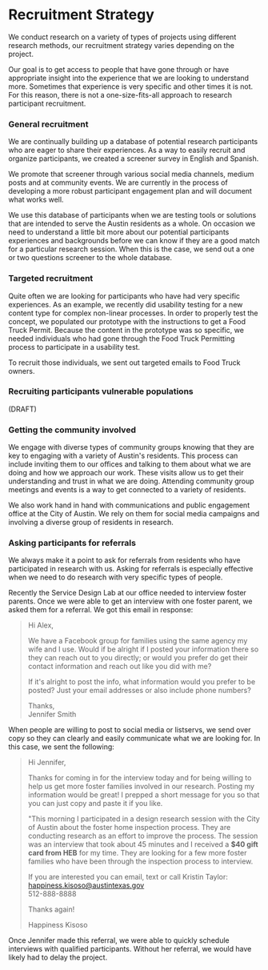 # Recruitment Strategy

We conduct research on a variety of types of projects using different research methods, our recruitment strategy varies depending on the project.

Our goal is to get access to people that have gone through or have appropriate insight into the experience that we are looking to understand more. Sometimes that experience is very specific and other times it is not. For this reason, there is not a one-size-fits-all approach to research participant recruitment.

### General recruitment

We are continually building up a database of potential research participants who are eager to share their experiences. As a way to easily recruit and organize participants, we created a screener survey in English and Spanish.

We promote that screener through various social media channels, medium posts and at community events. We are currently in the process of developing a more robust participant engagement plan and will document what works well.

We use this database of participants when we are testing tools or solutions that are intended to serve the Austin residents as a whole. On occasion we need to understand a little bit more about our potential participants experiences and backgrounds before we can know if they are a good match for a particular research session. When this is the case, we send out a one or two questions screener to the whole database.

### Targeted recruitment

Quite often we are looking for participants who have had very specific experiences. As an example, we recently did usability testing for a new content type for complex non-linear processes. In order to properly test the concept, we populated our prototype with the instructions to get a Food Truck Permit. Because the content in the prototype was so specific, we needed individuals who had gone through the Food Truck Permitting process to participate in a usability test.

To recruit those individuals, we sent out targeted emails to Food Truck owners.

### Recruiting participants vulnerable populations

(DRAFT)

### Getting the community involved

We engage with diverse types of community groups knowing that they are key to engaging with a variety of Austin's residents. This process can include inviting them to our offices and talking to them about what we are doing and how we approach our work. These visits allow us to get their understanding and trust in what we are doing. Attending community group meetings and events is a way to get connected to a variety of residents.

We also work hand in hand with communications and public engagement office at the City of Austin. We rely on them for social media campaigns and involving a diverse group of residents in research.

### **Asking participants for referrals**

We always make it a point to ask for referrals from residents who have participated in research with us. Asking for referrals is especially effective when we need to do research with very specific types of people.

Recently the Service Design Lab at our office needed to interview foster parents. Once we were able to get an interview with one foster parent, we asked them for a referral. We got this email in response:

> Hi Alex,
>
> We have a Facebook group for families using the same agency my wife and I use. Would if be alright if I posted your information there so they can reach out to you directly; or would you prefer do get their contact information and reach out like you did with me?
>
> If it's alright to post the info, what information would you prefer to be posted? Just your email addresses or also include phone numbers?
>
> Thanks,\
> Jennifer Smith

When people are willing to post to social media or listservs, we send over copy so they can clearly and easily communicate what we are looking for. In this case, we sent the following:

> Hi Jennifer,
>
> Thanks for coming in for the interview today and for being willing to help us get more foster families involved in our research. Posting my information would be great! I prepped a short message for you so that you can just copy and paste it if you like.
>
> "This morning I participated in a design research session with the City of Austin about the foster home inspection process. They are conducting research as an effort to improve the process. The session was an interview that took about 45 minutes and I received a **$40 gift card from HEB** for my time. They are looking for a few more foster families who have been through the inspection process to interview.
>
> If you are interested you can email, text or call Kristin Taylor: happiness.kisoso@austintexas.gov\
> 512-888-8888
>
> Thanks again!
>
> Happiness Kisoso

Once Jennifer made this referral, we were able to quickly schedule interviews with qualified participants. Without her referral, we would have likely had to delay the project.
